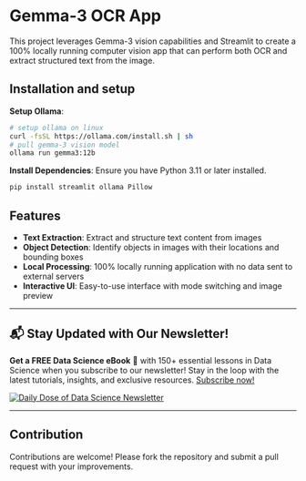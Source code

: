 # Gemma-3 OCR App

This project leverages Gemma-3 vision capabilities and Streamlit to create a 100% locally running computer vision app that can perform both OCR and extract structured text from the image.

## Installation and setup

**Setup Ollama**:
   ```bash
   # setup ollama on linux 
   curl -fsSL https://ollama.com/install.sh | sh
   # pull gemma-3 vision model
   ollama run gemma3:12b
   ```

**Install Dependencies**:
   Ensure you have Python 3.11 or later installed.
   ```bash
   pip install streamlit ollama Pillow
   ```

## Features

- **Text Extraction**: Extract and structure text content from images
- **Object Detection**: Identify objects in images with their locations and bounding boxes
- **Local Processing**: 100% locally running application with no data sent to external servers
- **Interactive UI**: Easy-to-use interface with mode switching and image preview

---

## 📬 Stay Updated with Our Newsletter!
**Get a FREE Data Science eBook** 📖 with 150+ essential lessons in Data Science when you subscribe to our newsletter! Stay in the loop with the latest tutorials, insights, and exclusive resources. [Subscribe now!](https://join.dailydoseofds.com)

[![Daily Dose of Data Science Newsletter](https://github.com/patchy631/ai-engineering/blob/main/resources/join_ddods.png)](https://join.dailydoseofds.com)

---

## Contribution

Contributions are welcome! Please fork the repository and submit a pull request with your improvements.

